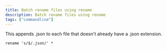 ```yaml
---
title: Batch rename files using rename
description: Batch rename files using rename
tags: ["commandline"]
---
```


This appends .json to each file that doesn't already have a .json extension.

```console
rename 's/$/.json/' *
```
